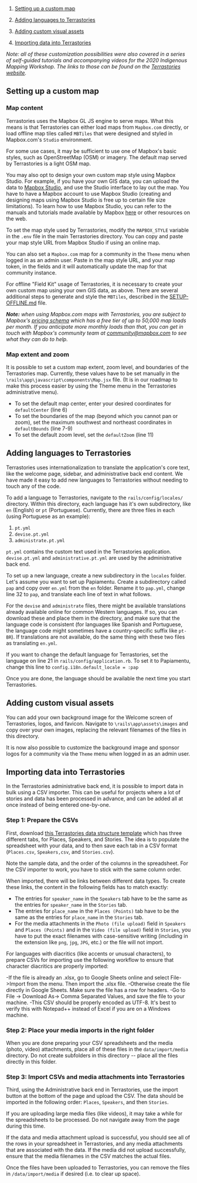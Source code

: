 1. [Setting up a custom map](#setting-up-a-custom-map)

2. [Adding languages to Terrastories](#adding-languages-to-terrastories)

3. [Adding custom visual assets](#adding-custom-visual-assets)

4. [Importing data into Terrastories](#importing-data-into-terrastories)

*Note: all of these customization possibilities were also covered in a series of self-guided tutorials and accompanying videos for the 2020 Indigenous Mapping Workshop. The links to those can be found on the [Terrastories website](https://terrastories.io/tutorials/).*

## Setting up a custom map

### Map content

Terrastories uses the Mapbox GL JS engine to serve maps. What this means is that Terrastories can either load maps from `Mapbox.com` directly, or load offline map tiles called `MBTiles` that were designed and styled in Mapbox.com's `Studio` environment.

For some use cases, it may be sufficient to use one of Mapbox's basic styles, such as OpenStreetMap (OSM) or imagery. The default map served by Terrastories is a light OSM map. 

You may also opt to design your own custom map style using Mapbox Studio. For example, if you have your own GIS data, you can upload the data to [Mapbox Studio](https://www.mapbox.com/mapbox-studio/), and use the Studio interface to lay out the map. You have to have a Mapbox account to use Mapbox Studio (creating and designing maps using Mapbox Studio is free up to certain file size limitations). To learn how to use Mapbox Studio, you can refer to the manuals and tutorials made available by Mapbox [here](https://www.mapbox.com/help/studio-manual-tutorials/) or other resources on the web.

To set the map style used by Terrastories, modify the `MAPBOX_STYLE` variable in the `.env` file in the main Terrastories directory. You can copy and paste your map style URL from Mapbox Studio if using an online map.

You can also set a `Mapbox.com` map for a community in the `Theme` menu when logged in as an admin user. Paste in the map style URL, and your map token, in the fields and it will automatically update the map for that community instance.

For offline "Field Kit" usage of Terrastories, it is necessary to create your own custom map using your own GIS data, as above. There are several additional steps to generate and style the `MBTiles`, described in the [SETUP-OFFLINE.md](SETUP-OFFLINE.md) file.

_**Note:** when using Mapbox.com maps with Terrastories, you are subject to Mapbox's [pricing schema](https://www.mapbox.com/pricing/) which has a free tier of up to 50,000 map loads per month. If you anticipate more monthly loads than that, you can get in touch with Mapbox's community team at community@mapbox.com to see what they can do to help._

### Map extent and zoom

It is possible to set a custom map extent, zoom level, and boundaries of the Terrastories map. Currently, these values have to be set manually in the `\rails\app\javascript\components\Map.jsx` file. (It is in our roadmap to make this process easier by using the Theme menu in the Terrastories administrative menu).

* To set the default map center, enter your desired coordinates for `defaultCenter` (line 6)
* To set the boundaries of the map (beyond which you cannot pan or zoom), set the maximum southwest and northeast coordinates in `defaultBounds` (line 7-9)
* To set the default zoom level, set the `defaultZoom` (line 11)

## Adding languages to Terrastories

Terrastories uses internationalization to translate the application's core text, like the welcome page, sidebar, and administrative back end content. We have made it easy to add new languages to Terrastories without needing to touch any of the code.

To add a language to Terrastories, navigate to the `rails/config/locales/` directory. Within this directory, each language has it's own subdirectory, like `en` (English) or `pt` (Portuguese). Currently, there are three files in each (using Portuguese as an example):

1.  `pt.yml`
2.  `devise.pt.yml`
3.  `administrate.pt.yml`

`pt.yml` contains the custom text used in the Terrastories application. `devise.pt.yml` and `administrative.pt.yml` are used by the administrative back end.

To set up a new language, create a new subdirectory in the `locales` folder. Let's assume you want to set up Papiamentu. Create a subdirectory called `pap` and copy over `en.yml` from the `en` folder. Rename it to `pap.yml`, change line 32 to `pap`, and translate each line of text in what follows.

For the `devise` and `administrate` files, there might be available translations already available online for common Western languages. If so, you can download these and place them in the directory, and make sure that the language code is consistent (for languages like Spanish and Portuguese, the language code might sometimes have a country-specific suffix like `pt-BR`). If translations are not available, do the same thing with these two files as translating `en.yml`.

If you want to change the default language for Terrastories, set the language on line 21 in `rails/config/application.rb`. To set it to Papiamentu, change this line to `config.i18n.default_locale = :pap`

Once you are done, the language should be available the next time you start Terrastories.

## Adding custom visual assets

You can add your own background image for the Welcome screen of Terrastories, logos, and favicon. Navigate to `\rails\app\assets\images` and copy over your own images, replacing the relevant filenames of the files in this directory.

It is now also possible to customize the background image and sponsor logos for a community via the `Theme` menu when logged in as an admin user.

## Importing data into Terrastories

In the Terrastories administrative back end, it is possible to import data in bulk using a CSV importer. This can be useful for projects where a lot of stories and data has been processed in advance, and can be added all at once instead of being entered one-by-one.

### Step 1: Prepare the CSVs

First, download [this Terrastories data structure template](https://drive.google.com/file/d/1Ir6TC5THEoQKk-98JZ5KpTjXd-R6yMmA/view?usp=sharing) which has three different tabs, for Places, Speakers, and Stories. The idea is to populate the spreadsheet with your data, and to then save each tab in a CSV format (`Places.csv`, `Speakers,csv`, and `Stories.csv`).

Note the sample data, and the order of the columns in the spreadsheet. For the CSV importer to work, you have to stick with the same column order. 

When imported, there will be links between different data types. To create these links, the content in the following fields has to match exactly:
* The entries for `speaker_name` in the `Speakers` tab have to be the same as the entries for `speaker_name` in the `Stories` tab.
* The entries for `place_name` in the `Places (Points)` tab have to be the same as the entries for `place_name` in the `Stories` tab.
* For the media attachments in the `Photo (file upload)` field in `Speakers` and `Places (Points)` and in the `Video (file upload)` field in `Stories`, you have to put the exact filenames with case-sensitive writing (including in the extension like `png`, `jpg`, `JPG`, etc.) or the file will not import. 

For languages with diacritics (like accents or unusual characters), to prepare CSVs for importing use the following workflow to ensure that character diacritics are properly imported:

-If the file is already an .xlsx, go to Google Sheets online and select File->Import from the menu. Then import the .xlsx file.
-Otherwise create the file directly in Google Sheets. Make sure the file has a row for headers.
-Go to File -> Download As-> Comma Separated Values, and save the file to your machine.
-This CSV should be properly encoded as UTF-8. It's best to verify this with Notepad++ instead of Excel if you are on a Windows machine.

### Step 2: Place your media imports in the right folder

When you are done preparing your CSV spreadsheets and the media (photo, video) attachments, place all of these files in the `data/import/media` directory. Do not create subfolders in this directory -- place all the files directly in this folder.

### Step 3: Import CSVs and media attachments into Terrastories

Third, using the Administrative back end in Terrastories, use the import button at the bottom of the page and upload the CSV. The data should be imported in the following order: `Places`, `Speakers`, and then `Stories`.

If you are uploading large media files (like videos), it may take a while for the spreadsheets to be processed. Do not navigate away from the page during this time.

If the data and media attachment upload is successful, you should see all of the rows in your spreadsheet in Terrastories, and any media attachments that are associated with the data. If the media did not upload successfully, ensure that the media filenames in the CSV matches the actual files.

Once the files have been uploaded to Terrastories, you can remove the files in `/data/import/media` if desired (i.e. to clear up space).
